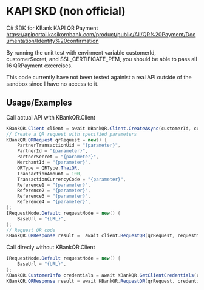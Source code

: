 
# KAPI SKD (non official)

C# SDK for KBank KAPI QR Payment https://apiportal.kasikornbank.com/product/public/All/QR%20Payment/Documentation/Identity%20confirmation

By running the unit test with envirment variable customerId, customerSecret, and SSL_CERTIFICATE_PEM, you should be able to pass all 16 QRPayment excercises.

This code currently have not been tested againist a real API outside of the sandbox since I have no access to it.
 
## Usage/Examples
Call actual API with KBankQR.Client
```csharp
KBankQR.Client client = await KBankQR.Client.CreateAsync(customerId, customerSecret, new IRequestMode.Test());
// Create a QR request with specified parameters
KBankQR.QRRequest qrRequest = new() {
    PartnerTransactionUid = "{parameter}",
    PartnerId = "{parameter}",
    PartnerSecret = "{parameter}",
    MerchantId = "{parameter}",
    QRType = QRType.ThaiQR,
    TransactionAmount = 100,
    TransactionCurrencyCode = "{parameter}",
    Reference1 = "{parameter}",
    Reference2 = "{parameter}",
    Reference3 = "{parameter}",
    Reference4 = "{parameter}",
};
IRequestMode.Default requestMode = new() {
    BaseUrl = "{URL}",
};
// Request QR code
KBankQR.QRResponse result =  await client.RequestQR(qrRequest, requestMode);

```
Call direcly without KBankQR.Client
```csharp
IRequestMode.Default requestMode = new() {
    BaseUrl = "{URL}",
};
KBankQR.CustomerInfo credentials = await KBankQR.GetClientCredentials(customerId, customerSecret, requestMode);
KBankQR.QRResponse result = await KBankQR.RequestQR(qrRequest, credentials.AccessToken, requestMode);
```
